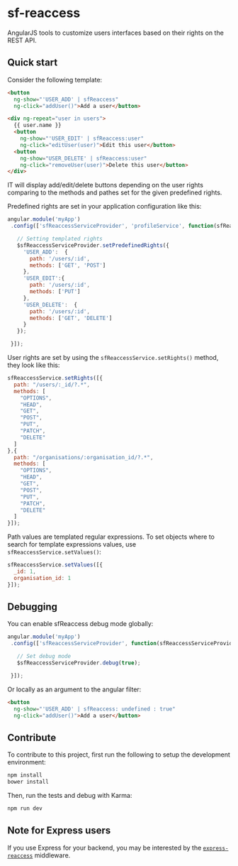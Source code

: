 # sf-reaccess

AngularJS tools to customize users interfaces based on their rights on the REST
 API.

## Quick start
Consider the following template:

```html
<button
  ng-show="'USER_ADD' | sfReaccess"
  ng-click="addUser()">Add a user</button>

<div ng-repeat="user in users">
  {{ user.name }}
  <button
    ng-show="'USER_EDIT' | sfReaccess:user"
    ng-click="editUser(user)">Edit this user</button>
  <button
    ng-show="USER_DELETE' | sfReaccess:user"
    ng-click="removeUser(user)">Delete this user</button>
</div>
```

IT will display add/edit/delete buttons depending on the user rights comparing
 to the methods and pathes set for the given predefined rights.

Predefined rights are set in your application configuration like this:
 ```js
angular.module('myApp')
  .config(['sfReaccessServiceProvider', 'profileService', function(sfReaccessServiceProvider) {

    // Setting templated rights
    $sfReaccessServiceProvider.setPredefinedRights({
      'USER_ADD':  {
        path: '/users/:id',
        methods: ['GET', 'POST']
      },
      'USER_EDIT':{
        path: '/users/:id',
        methods: ['PUT']
      },
      'USER_DELETE':  {
        path: '/users/:id',
        methods: ['GET', 'DELETE']
      }
    });

  }]);
```

User rights are set by using the `sfReaccessService.setRights()` method,
 they look like this:
```js
sfReaccessService.setRights([{
  path: "/users/:_id/?.*",
  methods: [
    "OPTIONS",
    "HEAD",
    "GET",
    "POST",
    "PUT",
    "PATCH",
    "DELETE"
  ]
},{
  path: "/organisations/:organisation_id/?.*",
  methods: [
    "OPTIONS",
    "HEAD",
    "GET",
    "POST",
    "PUT",
    "PATCH",
    "DELETE"
  ]
}]);
```

Path values are templated regular expressions. To set objects where to search
 for template expressions values, use `sfReaccessService.setValues()`:
```js
sfReaccessService.setValues([{
  _id: 1,
  organisation_id: 1
}]);
```

## Debugging

You can enable sfReaccess debug mode globally:

 ```js
angular.module('myApp')
  .config(['sfReaccessServiceProvider', function(sfReaccessServiceProvider) {

    // Set debug mode
    $sfReaccessServiceProvider.debug(true);

  }]);
```

Or locally as an argument to the angular filter:
```html
<button
  ng-show="'USER_ADD' | sfReaccess: undefined : true"
  ng-click="addUser()">Add a user</button>
```

## Contribute
To contribute to this project, first run the following to setup the development
 environment:
```sh
npm install
bower install
```

Then, run the tests and debug with Karma:
```sh
npm run dev
```

## Note for Express users

If you use Express for your backend, you may be interested by the
 [`express-reaccess`](https://github.com/SimpliField/express-reaccess)
 middleware.
 

